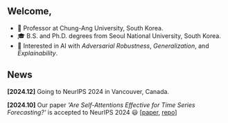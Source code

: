 ## Welcome,
* 💼 Professor at Chung-Ang University, South Korea.
* 🎓 B.S. and Ph.D. degrees from Seoul National University, South Korea.
* 📘 Interested in AI with _Adversarial Robustness_, _Generalization_, and _Explainability_.

## News
**[2024.12]** Going to NeurIPS 2024 in Vancouver, Canada.

**[2024.10]** Our paper _'Are Self-Attentions Effective for Time Series Forecasting?'_ is accepted to NeurIPS 2024 😃 [[paper](https://arxiv.org/abs/2405.16877), [repo](https://github.com/dongbeank/CATS)]
